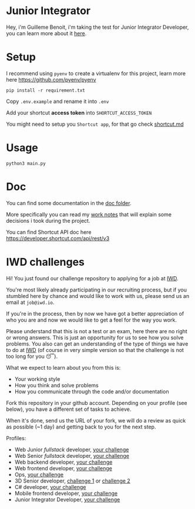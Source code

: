 # Junior Integrator

Hey, i'm Guilleme Benoit, i'm taking the test for Junior Integrator Developer, you can learn more about it [here](doc/tech_test.md).

# Setup

I recommend using `pyenv` to create a virtualenv for this project, learn more here https://github.com/pyenv/pyenv 

```
pip install -r requirement.txt 
```

Copy `.env.example` and rename it into `.env`

Add your shortcut **access token** into `SHORTCUT_ACCESS_TOKEN`


You might need to setup you `Shortcut app`, for that go check [shortcut.md](/doc/shortcut.md)
# Usage

```
python3 main.py
```

# Doc

You can find some documentation in the [doc folder](/doc).

More specifically you can read my [work notes](/doc/notes.md) that will explain some decisions i took during the project.

You can find Shortcut API doc here https://developer.shortcut.com/api/rest/v3

# IWD challenges

Hi! You just found our challenge repository to applying for a job at [IWD](https://iwd.io/).

You're most likely already participating in our recruiting process, but if you stumbled here by chance and would like to work with us, please send us an email at `job@iwd.io`.

If you're in the process, then by now we have got a better appreciation of who you are and now we would like to get a feel for the way you work.

Please understand that this is not a test or an exam, here there are no right or wrong answers. This is just an opportunity for us to see how you solve problems. You also can get an understanding of the type of things we have to do at [IWD](https://iwd.io/) (of course in very simple version so that the challenge is not too long for you 😴).

What we expect to learn about you from this is:

- Your working style
- How you think and solve problems
- How you communicate through the code and/or documentation

Fork this repository in your github account. Depending on your profile (see
below), you have a different set of tasks to achieve.

When it's done, send us the URL of your fork, we will do a review as quick as
possible (~1 day) and getting back to you for the next step.

Profiles:

- Web Junior _fullstack_ developer, [your challenge](fullstack/junior)
- Web Senior _fullstack_ developer, [your challenge](fullstack/senior)
- Web backend developer, [your challenge](backend)
- Web frontend developer, [your challenge](frontend)
- Ops, [your challenge](ops)
- 3D Senior developer, [challenge 1](3D/senior) or [challenge 2](3D/MeshCombiner)
- C# developer, [your challenge](3D/CacheModuleTest)
- Mobile frontend developer, [your challenge](mobile/frontend)
- Junior Integrator Developer, [your challenge](integrator/junior)
